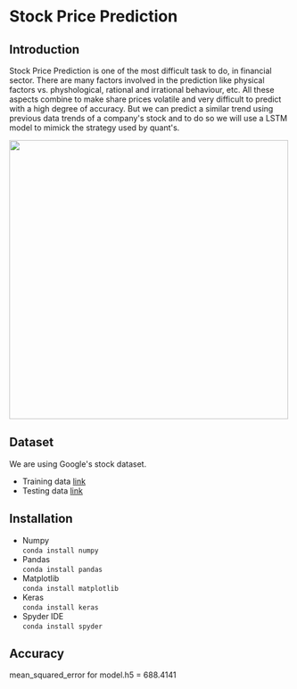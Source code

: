 # Stock Price Prediction

## Introduction
Stock Price Prediction is one of the most difficult task to do, in financial sector. There are many factors involved in the prediction like physical factors vs. physhological, rational and irrational behaviour, etc. All these aspects combine to make share prices volatile and very difficult to predict with a high degree of accuracy. But we can predict a similar trend using previous data trends of a company's stock and to do so we will use a LSTM model to mimick the strategy used by quant's.

<img src="https://github.com/stock-price-project/stock_price_prediction/blob/master/output.png" width="500px">

## Dataset
We are using Google's stock dataset.   
* Training data [link](https://github.com/stock-price-project/stock_price_prediction/blob/master/train.csv)
* Testing data [link](https://github.com/stock-price-project/stock_price_prediction/blob/master/test.csv)

## Installation
* Numpy  
<code>conda install numpy</code>
* Pandas  
<code>conda install pandas</code>
* Matplotlib  
<code>conda install matplotlib</code>
* Keras  
<code>conda install keras</code>
* Spyder IDE  
<code>conda install spyder</code>

## Accuracy 
mean_squared_error for model.h5 = 688.4141
